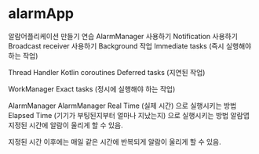 # alarmApp
알람어플리케이션 만들기 연습
AlarmManager 사용하기
Notification 사용하기
Broadcast receiver 사용하기
Background 작업
Immediate tasks (즉시 실행해야하는 작업)

Thread
Handler
Kotlin coroutines
Deferred tasks (지연된 작업)

WorkManager
Exact tasks (정시에 실행해야 하는 작업)

AlarmManager
AlarmManager
Real Time (실제 시간) 으로 실행시키는 방법
Elapsed Time (기기가 부팅된지부터 얼마나 지났는지) 으로 실행시키는 방법
알람앱
지정된 시간에 알람이 울리게 할 수 있음.

지정된 시간 이후에는 매일 같은 시간에 반복되게 알람이 울리게 할 수 있음.
